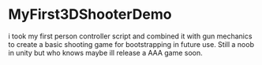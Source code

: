 # MyFirst3DShooterDemo

i took my first person controller script and combined it with gun mechanics to create a basic shooting game for bootstrapping in future use. Still a noob in unity but who knows maybe ill release a AAA game soon.
